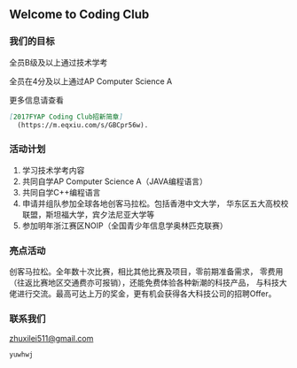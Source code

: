 ## Welcome to Coding Club


### 我们的目标

全员B级及以上通过技术学考

全员在4分及以上通过AP Computer Science A






更多信息请查看 
```markdown
[2017FYAP Coding Club招新简章]
  (https://m.eqxiu.com/s/GBCpr56w).
```
### 活动计划

1.	学习技术学考内容
2.	共同自学AP Computer Science A（JAVA编程语言）
3.	共同自学C++编程语言
4.	申请并组队参加全球各地创客马拉松。包括香港中文大学，
    华东区五大高校校联盟，斯坦福大学，宾夕法尼亚大学等
5.	参加明年浙江赛区NOIP（全国青少年信息学奥林匹克联赛）


### 亮点活动

创客马拉松。全年数十次比赛，相比其他比赛及项目，零前期准备需求，
零费用（往返比赛地区交通费亦可报销），还能免费体验各种新潮的科技产品，
与科技大佬进行交流。最高可达上万的奖金，更有机会获得各大科技公司的招聘Offer。



### 联系我们
zhuxilei511@gmail.com



```markup
yuwhwj
```
